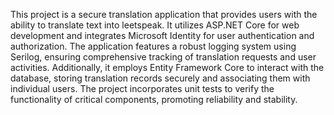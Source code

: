 This project is a secure translation application that provides users with the ability to translate text into leetspeak.
It utilizes ASP.NET Core for web development and integrates Microsoft Identity for user authentication and authorization.
The application features a robust logging system using Serilog, ensuring comprehensive tracking of translation requests and user activities.
Additionally, it employs Entity Framework Core to interact with the database, storing translation records securely and associating them with individual users.
The project incorporates unit tests to verify the functionality of critical components, promoting reliability and stability.
